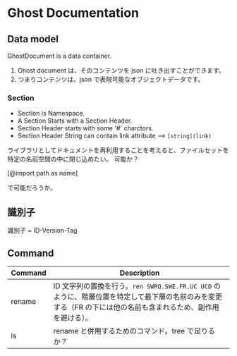 # Ghost Documentation

## Data model

GhostDocument is a data container.

1. Ghost document は、そのコンテンツを json に吐き出すことができます。
2. つまりコンテンツは、json で表現可能なオブジェクトデータです。

### Section

- Section is Namespace.
- A Section Starts with a Section Header.
- Section Header starts with some '#' charctors.
- Section Header String can contain link attribute --> `[string](link)`

ライブラリとしてドキュメントを再利用することを考えると、ファイルセットを特定の名前空間の中に閉じ込めたい。
可能か？

[@import path as name]

で可能だろうか。


## 識別子

識別子 = ID-Version-Tag


## Command

| Command | Description |
| ------- | ----------- |
| rename  | ID 文字列の置換を行う。`ren SWRQ.SWE.FR.UC UCD` のように、階層位置を特定して最下層の名前のみを変更する（FR の下には他の名前も含まれるため、副作用を避ける）。
| ls      | rename と併用するためのコマンド。tree で足りるか？
